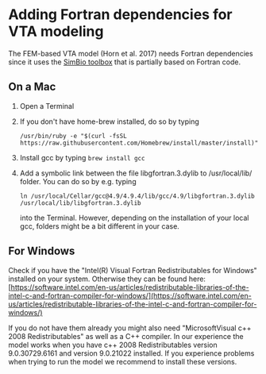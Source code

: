 # Adding Fortran dependencies for VTA modeling

The FEM-based VTA model (Horn et al. 2017) needs Fortran dependencies since it uses the [SimBio toolbox](https://www.mrt.uni-jena.de/simbio/index.php/Main\_Page) that is partially based on Fortran code.

## On a Mac

1. Open a Terminal
2.  If you don't have home-brew installed, do so by typing

    `/usr/bin/ruby -e "$(curl -fsSL https://raw.githubusercontent.com/Homebrew/install/master/install)"`
3. Install gcc by typing `brew install gcc`
4.  Add a symbolic link between the file libgfortran.3.dylib to /usr/local/lib/ folder. You can do so by e.g. typing

    `ln /usr/local/Cellar/gcc@4.9/4.9.4/lib/gcc/4.9/libgfortran.3.dylib /usr/local/lib/libgfortran.3.dylib`

    into the Terminal. However, depending on the installation of your local gcc, folders might be a bit different in your case.

## For Windows

Check if you have the "Intel(R) Visual Fortran Redistributables for Windows" installed on your system. Otherwise they can be found here: [https://software.intel.com/en-us/articles/redistributable-libraries-of-the-intel-c-and-fortran-compiler-for-windows/](https://software.intel.com/en-us/articles/redistributable-libraries-of-the-intel-c-and-fortran-compiler-for-windows/)

If you do not have them already you might also need "MicrosoftVisual c++ 2008 Redistributables" as well as a C++ compiler. In our experience the model works when you have c++ 2008 Redistributables version 9.0.30729.6161 and version 9.0.21022 installed. If you experience problems when trying to run the model we recommend to install these versions.
